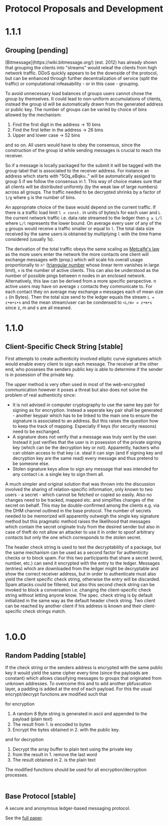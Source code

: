 # Protocol Proposals and Development
# 1.1.1
<h2><strong>Grouping</strong> [pending]</h2>
[Bitmessage](https://wiki.bitmessage.org/) (est. 2012) has already shown that grouping the clients into "streams" would releaf the clients from high network traffic. DDoS quickly appears to be the downside of the protocol, but can be enhanced through further decentralization of service (split the traffic) or computational infeasability - or in this case - grouping.

To avoid unnecessary load balances of groups users cannot chose the group by themselves. It could lead to non-uniform accumulations of clients, instead the group id will be automatically drawn from the generated address or public key.
The number of groups can be varied by choice of bins allowed by the mechanism:
1. Find the first digit in the address -> 10 bins
2. Find the first letter in the address -> 26 bins
3. Upper and lower case -> 52 bins

and so on. All users would have to obey the consensus, since the construction of the group id while sending messages is crucial to reach the receiver.

So if a message is locally packaged for the submit it will be tagged with the group label that is associated to the receiver address. For instance an address which starts with "5Oq_eBqku.." will be automatically assiged to group 5 if we follow the consensus in 1. This way of choice makes sure that all clients will be distributed uniformly (by the weak law of large numbers) across all groups. The traffic needed to be decrypted shrinks by a factor of `1/g` where `g` is the number of bins. 

An appropriate choice of the base would depend on the current traffic. If there is a traffic load limit `l = const.` in units of bytes/s for each user and `L` the current network traffic i.e. data rate streamed to the ledger then `g ≥ L/l` where `L/l` represents the lower bound. On average every user of any of the `g` groups would receive a traffic smaller or equal to `l`. The total data size received by the same users is obtained by multiplying `l` with the time frame considered (usually 1s).

The derivation of the total traffic obeys the same scaling as [Metcalfe's law](https://en.wikipedia.org/wiki/Metcalfe%27s_law) as the more users enter the network the more contacts one client will exchange messages with (prop.) which will scale his overall usage proportionally to `n²` ([triangular number](https://en.wikipedia.org/wiki/Triangular_number) whose linear term vanishes in large limit), `n` is the number of active clients. This can also be understood as the number of possible pings between n nodes in an enclosed network.
Alternatively, this law can be derived from a more specific perspective. n active users may have on average `z` contacts they communicate to. For each contact they on average may exchange `m` messages each of mean size `s` (in Bytes). Then the total size send to the ledger equals the stream `L = z•m•s•n` and the mean stream/user can be condensed to `<L/m> = z•m•s` since z, m and s are all meaned.

# 1.1.0
<h2><strong>Client-Specific Check String</strong> [stable]</h2>
First attempts to create authenticity involved elliptic curve signatures which would enable every client to sign each message. The receiver at the other end, who posseses the senders public key is able to determine if the sender is in posession of the private key.

The upper method is very often used in most of the web-encrypted communication however it poses a threat but also does not solve the problem of real authenticity since:
- It is not advised in computer cryptography to use the same key pair for signing as for encryption. Instead a seperate key pair shall be generated - another keypair which has to be linked to the main one to ensure the signature is associated to an address. But this raises the question how to keep the track of mapping. Especially if keys (for security reasons) need to be exchanged.
- A signature does not verify that a message was truly sent by the user. Instead it just verifies that the user is in posession of the private signing key (which can be the decryption key or not). Apparently, hackers who can obtain access to that key i.e. steal it can sign (and if signing key and decryption key are the same read) every message and thus pretend to be someone else.
- Stolen signature keys allow to sign any message that was intended for any contact i.e. a single key to sign them all.

A much simpler and original solution that was thrown into the discussion involved the sharing of relation-specific information, only known to two users - a secret - which cannot be fetched or copied so easily. Also no changes need to be tracked, mapped etc. and simplifies changes of the secret on behalf. This may be double-confirmed among the clients e.g. via the DHM channel outlined in the base protocol. The number of secrets needed to be memorized will apparently outweigh the single key signature method but this pragmatic method raises the likelihood that messages which contain the secret originate truly from the desired sender but also in case of theft do not allow an attacker to use it in order to spoof arbitrary contacts but only the one which corresponds to the stolen secret.

The header check string is used to test the decryptability of a package, but the same mechanism can be used as a second factor for authenticity checks or to block spam. For this two participants that share a secret (word, number, etc.) can send it encrypted with the entry to the ledger. Messages (entries) which are downloaded from the ledger might be decryptable and show the correct receiver address, but in order to authenticate must also yield the client specific check string, otherwise the entry will be discarded. Spam attacks could be filtered, but also this second check string can be invoked to block a conversation i.e. changing the client-specific check string without letting anyone know. The spec. check string is by default initialized in the same way as the default header check string. Two client can be reached by another client if his address is known and their client-specific check strings match.
<br><br>

# 1.0.0
<h2><strong>Random Padding</strong> [stable]</h2>
If the check string or the senders address is encrypted with the same public key it would yield the same cipher every time (since the payloads are constant) which allows classifying messages to groups that originated from unknown addresses. To overcome this and to add another pbfuscation layer, a padding is added at the end of each payload. For this the usual encrypt/decrypt functions are modified such that

for encryption

1. A random 8 Byte string is generated in ascii and appended to the payload (plain text)
2. The result from 1. is encoded to bytes
3. Encrypt the bytes obtained in 2. with the public key.

and for decryption 
1. Decrypt the array buffer to plain text using the private key
2. from the result in 1. remove the last word
3. The result obtained in 2. is the plain text

The modified functions should be used for all encryption/decryption processes.
<br><br>

<h2><strong>Base Protocol</strong> [stable]</h2>

A secure and anonymous ledger-based messaging protocol. 

See the [full paper](https://github.com/B0-B/noledger/blob/main/docs/core/paper.md).